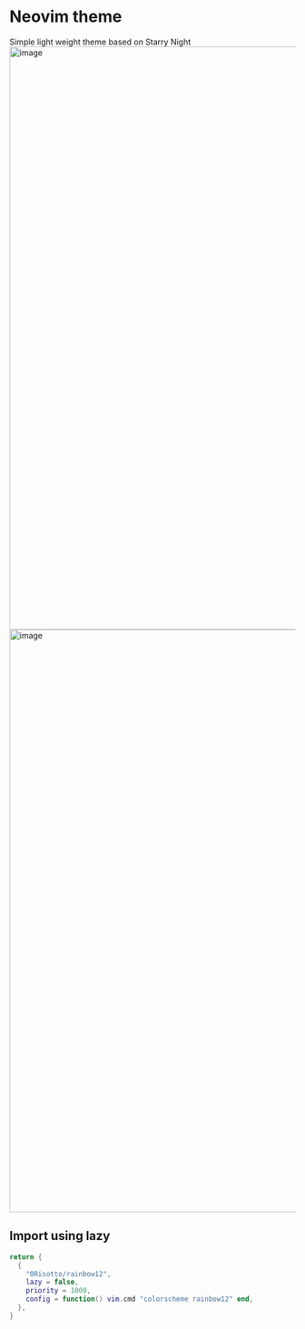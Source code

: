 # Neovim theme
Simple light weight theme based on Starry Night
<img width="1908" height="1028" alt="image" src="https://github.com/user-attachments/assets/c0f116fb-ef10-41db-b6ca-23a581ae7342" />
<img width="1908" height="1028" alt="image" src="https://github.com/user-attachments/assets/699e11ac-a157-4a5c-9098-03b3ad7e3eeb" />

## Import using lazy 
```lua
return {
  {
    "0Risotto/rainbow12",
    lazy = false,
    priority = 1000,
    config = function() vim.cmd "colorscheme rainbow12" end,
  },
}
```
